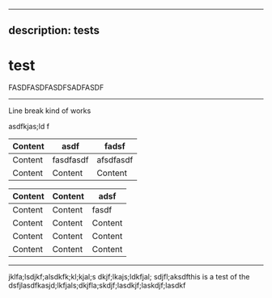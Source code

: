 ***

## description: tests

# test

FASDFASDFASDFSADFASDF

***

Line break kind of works

asdfkjas;ld f

| Content | asdf      | fadsf     |
| ------- | --------- | --------- |
| Content | fasdfasdf | afsdfasdf |
| Content | Content   | Content   |



| Content | Content | adsf    |
| ------- | ------- | ------- |
| Content | Content | fasdf   |
| Content | Content | Content |
| Content | Content | Content |
| Content | Content | Content |

***

jklfa;lsdjkf;alsdkfk;kl;kjal;s dkjf;lkajs;ldkfjal; sdjfl;aksdfthis is a test of the dsfjlasdfkasjd;lkfjals;dkjfla;skdjf;lasdkjf;laskdjf;lasdkf
